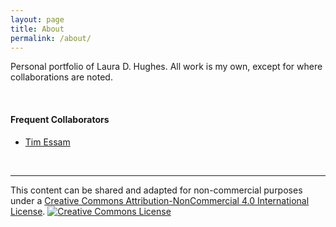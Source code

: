 ```yaml
---
layout: page
title: About
permalink: /about/
---
```


Personal portfolio of Laura D. Hughes.  All work is my own, except for where collaborations are noted.

<br>

#### Frequent Collaborators
* [Tim Essam](https://www.linkedin.com/in/timessam)

<br>
<hr>

This content can be shared and adapted for non-commercial purposes under a <a rel="license" href="http://creativecommons.org/licenses/by-nc/4.0/">Creative Commons Attribution-NonCommercial 4.0 International License</a>. <a rel="license" href="http://creativecommons.org/licenses/by-nc/4.0/"><img alt="Creative Commons License" style="border-width:0" src="https://i.creativecommons.org/l/by-nc/4.0/80x15.png" /></a><br />
